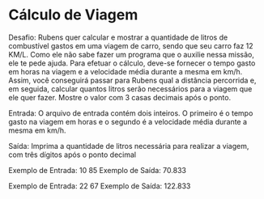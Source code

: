# Cálculo de Viagem

Desafio:
Rubens quer calcular e mostrar a quantidade de litros de combustível gastos em uma viagem de carro, sendo que seu carro faz 12 KM/L. Como ele não sabe fazer um programa que o auxilie nessa missão, ele te pede ajuda. Para efetuar o cálculo, deve-se fornecer o tempo gasto em horas na viagem e a velocidade média durante a mesma em km/h. Assim, você conseguirá passar para Rubens qual a distância percorrida e, em seguida, calcular quantos litros serão necessários para a viagem que ele quer fazer. Mostre o valor com 3 casas decimais após o ponto.

Entrada:
O arquivo de entrada contém dois inteiros. O primeiro é o tempo gasto na viagem em horas e o segundo é a velocidade média durante a mesma em km/h.

Saída:
Imprima a quantidade de litros necessária para realizar a viagem, com três dígitos após o ponto decimal

 
Exemplo de Entrada:
10 85
Exemplo de Saída:
70.833

Exemplo de Entrada:
22 67
Exemplo de Saída:
122.833
